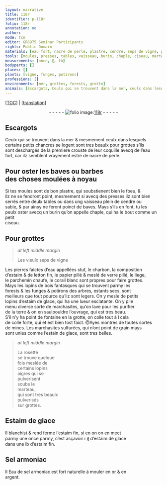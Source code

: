 ```yaml
---
layout: narrative
title: 118r
identifier: p-118r
folio: 118r
annotation: no
author:
mode: tcn
editor: GR8975 Seminar Participants
rights: Public Domain
materials: [eau fort, nacre de perle, plastre, cendre, seps de vigne, pierres faictes d’eau, stuf, charbon, estaim, letton fin, papier pillé, verre pillé, liege, parchemin chaufé, corail blanc, bois fantasques, funges, potirons, estaim de glace, marchasites, terre, colle forte, mines, marchasites sulfurées, estain de glace, rosette, Estaim de glace, estaim fin, Sel armoniac, Eau de sel armoniac, or, argent]
tools: [moules, presses, tables, vaisseau, burin, chaple, ciseau, marteau]
measurements: [once, ℥, lb]
bodyparts: []
places: []
plants: [vigne, funges, potirons]
professions: []
environments: [mer, grottes, forests, grotte]
animals: [Escargots, Ceulx qui se trouvent dans la mer, ceulx dans lesquels certains petits chancres se logent, chancres]
---
```


 <p><a href="{{ site.baseurl }}/normalized/">[TOC]</a> | <a href="{{ site.baseurl }}/texts/p-118r_tl/" target="_blank">[translation]</a></p><div class="folio" align="center">- - - - - <a href="http://gallica.bnf.fr/ark:/12148/btv1b10500001g/f241.image" target="_blank"><img src="https://cu-mkp.github.io/2017-workshop-edition/assets/photo-icon.png" alt="folio image: " style="display:inline-block; margin-bottom:-3px;"/>118r</a> - - - - - </div>  
  

## <span class="al">Escargots</span>

 
<span class="al">Ceulx qui se trouvent dans la <span class="env">mer</span></span> & mesmem<span class="exp">ent</span> <span class="al">ceulx dans lesquels<br/> certains petits <span class="al">chancres</span> se logent</span> sont tres beaulx pour grottes s’ils<br/> sont deschargés de la premiere crouste de leur coquille avecq de l’<span class="m">eau<br/> fort</span>, car ilz semblent vrayem<span class="exp">ent</span> estre de <span class="m">nacre de perle</span>.
 
 
  

## Pour oster les baves ou barbes<br/> des choses moulées à noyau

 
Si tes <span class="tl">moules</span> sont de bon <span class="m">plastre</span>, qui soubstienent bien le foeu, <span class="del">&</span><br/> ilz ne se fendront point, mesmement si avecq des <span class="tl">presses</span> ilz sont bien<br/> serrés entre deulx <span class="tl">tables</span> ou dans ung <span class="tl">vaisseau</span> plein de <span class="m">cendre</span> ou<br/> sable, & par ainsy ne feront poinct de baves. Mays s’ils en font, tu les<br/> peulx oster avecq un <span class="tl">burin</span> qu’on appelle <span class="tl">chaple</span>, qui ha le bout co<span class="exp">mm</span>e un petit<br/> <span class="tl">ciseau</span>.
 
 
  

## Pour <span class="env">grottes</span>

 
> *at left middle margin*
> 
> 
>   Les vieulx <span class="m">seps de <span class="pa">vigne</span></span>
 
Les <span class="m">pierres faictes d’eau</span> appellées <span class="m">stuf</span>, le <span class="m">charbon</span>, la composition<br/> d’<span class="m">estaim</span> & de <span class="m">letton fin</span>, le <span class="m">papier pillé</span> & meslé de <span class="m">verre pillé</span>, le <span class="m">liege</span>,<br/> le <span class="m">parchemin chaufé</span>, le <span class="m">corail blanc</span> sont propres pour faire <span class="env">grottes</span>.<br/> Mays les lopins de <span class="m">bois fantasques</span> qui se trouvent parmy les<br/> <span class="env">forests</span> & les <span class="m"><span class="pa">funges</span></span> & <span class="m"><span class="pa">potirons</span></span> des arbres, estants secs, sont<br/> meilleurs que tout pource qu’ilz sont legers. On y mesle de petits<br/> lopins d’<span class="m">estaim de glace</span>, qui ha une lueur esclatante. On y pile<br/> menu diverse sorte de <span class="m">marchasites</span>, qu’on lave pour les purifier<br/> de la <span class="m">terre</span> & on en saulpouldre l’ouvrage, qui est tres beau.<br/> S’il n’y ha point de fontaine en la <span class="env">grotte</span>, on colle tout <span class="del">à l</span> cela<br/> de <span class="m">colle forte</span>, <span class="del">qui</span> et est bien tost faict. <span class="add">@Ayes montres de toutes sortes<br/> de <span class="m">mines</span>. Les <span class="m">marchasites sulfurées</span>, qui n’ont point de grain mays<br/> sont unies comme l’<span class="m">estain de glace</span>, sont tres belles.</span>
 
> *at left middle margin*
> 
> 
>   La <span class="m">rosette</span><br/> se trouve quelque<br/> fois meslée de<br/> certains lopins<br/> aigres qui se<br/> pulverisent<br/> soubs le<br/> <span class="tl">marteau</span>,<br/> qui sont tres beaulx<br/> pulverisés<br/> sur <span class="env">grottes</span>.
 
 
  

## <span class="m">Estaim de glace</span>

 
Il blanchist & rend ferme l’<span class="m">estaim fin</span>, si <span class="del">en on</span> on en mect<br/> <span class="del">parmy</span> une <span class="ms">once</span> parmy, c’est asçavoir i <span class="ms">℥</span> d’<span class="m">estaim de glace</span><br/> dans une <span class="ms">lb</span> d’<span class="m">estaim fin</span>.
 
 
  

## <span class="m">Sel armoniac</span>

 
 <span class="del">Il</span> <span class="m">Eau de sel armoniac</span> est fort naturelle à mouler en <span class="m">or</span> & en<br/> <span class="m">argent</span>.
 
 